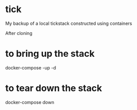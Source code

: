 # tick
My backup of a local tickstack constructed using containers

After cloning

# to bring up the stack
docker-compose -up -d 

# to tear down the stack
docker-compose down
